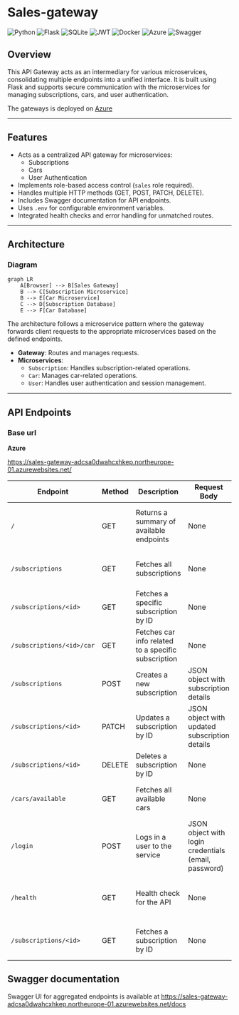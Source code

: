 # Sales-gateway

![Python](https://img.shields.io/badge/python-3670A0?style=for-the-badge&logo=python&logoColor=ffdd54)
![Flask](https://img.shields.io/badge/flask-%23000.svg?style=for-the-badge&logo=flask&logoColor=white)
![SQLite](https://img.shields.io/badge/sqlite-%2307405e.svg?style=for-the-badge&logo=sqlite&logoColor=white)
![JWT](https://img.shields.io/badge/JWT-black?style=for-the-badge&logo=JSON%20web%20tokens)
![Docker](https://img.shields.io/badge/docker-%230db7ed.svg?style=for-the-badge&logo=docker&logoColor=white)
![Azure](https://img.shields.io/badge/azure-%230072C6.svg?style=for-the-badge&logo=microsoftazure&logoColor=white)
![Swagger](https://img.shields.io/badge/-Swagger-%23Clojure?style=for-the-badge&logo=swagger&logoColor=white)


## Overview
This API Gateway acts as an intermediary for various microservices, consolidating multiple endpoints into a unified interface. It is built using Flask and supports secure communication with the microservices for managing subscriptions, cars, and user authentication. 

The gateways is deployed on [Azure](https://sales-gateway-adcsa0dwahcxhkep.northeurope-01.azurewebsites.net/)

---

## Features
- Acts as a centralized API gateway for microservices:
  - Subscriptions
  - Cars
  - User Authentication
- Implements role-based access control (`sales` role required).
- Handles multiple HTTP methods (GET, POST, PATCH, DELETE).
- Includes Swagger documentation for API endpoints.
- Uses `.env` for configurable environment variables.
- Integrated health checks and error handling for unmatched routes.

---

## Architecture
### Diagram

```mermaid
graph LR
    A[Browser] --> B[Sales Gateway]
    B --> C[Subscription Microservice]
    B --> E[Car Microservice]
    C --> D[Subscription Database]
    E --> F[Car Database]
```
    
The architecture follows a microservice pattern where the gateway forwards client requests to the appropriate microservices based on the defined endpoints.

- **Gateway**: Routes and manages requests.
- **Microservices**:
  - `Subscription`: Handles subscription-related operations.
  - `Car`: Manages car-related operations.
  - `User`: Handles user authentication and session management.

---

## API Endpoints

### Base url

**Azure**

https://sales-gateway-adcsa0dwahcxhkep.northeurope-01.azurewebsites.net/

| **Endpoint**                | **Method** | **Description**                                      | **Request Body**                                                                 | **Response**                                                                                         | **Status Codes**           | **Authentication**      |
|-----------------------------|------------|------------------------------------------------------|----------------------------------------------------------------------------------|-----------------------------------------------------------------------------------------------------|----------------------------|-------------------------|
| `/`                         | GET        | Returns a summary of available endpoints             | None                                                                             | JSON with message and list of available endpoints                                                    | 200 OK                     | None                    |
| `/subscriptions`             | GET        | Fetches all subscriptions                           | None                                                                             | JSON array with subscription data                                                                   | 200 OK                     | Sales role required     |
| `/subscriptions/<id>`        | GET        | Fetches a specific subscription by ID                | None                                                                             | JSON object with subscription data                                                                   | 200 OK, 404 Not Found      | Sales role required     |
| `/subscriptions/<id>/car`    | GET        | Fetches car info related to a specific subscription  | None                                                                             | JSON object with car info                                                                            | 200 OK, 404 Not Found      | Sales role required     |
| `/subscriptions`             | POST       | Creates a new subscription                          | JSON object with subscription details                                            | JSON object with created subscription data                                                          | 201 Created                | Sales role required     |
| `/subscriptions/<id>`        | PATCH      | Updates a subscription by ID                        | JSON object with updated subscription details                                    | JSON object with updated subscription data                                                          | 200 OK, 404 Not Found      | Sales role required     |
| `/subscriptions/<id>`        | DELETE     | Deletes a subscription by ID                        | None                                                                             | JSON object with success message                                                                    | 200 OK, 404 Not Found      | Sales role required     |
| `/cars/available`            | GET        | Fetches all available cars                          | None                                                                             | JSON array with available cars                                                                      | 200 OK                     | Sales role required     |
| `/login`                     | POST       | Logs in a user to the service                       | JSON object with login credentials (email, password)                             | JSON object with user data and authorization token (cookie)                                          | 200 OK, 401 Unauthorized   | None                    |
| `/health`                    | GET        | Health check for the API                            | None                                                                             | JSON object with health status ({"status": "healthy"})                                               | 200 OK                     | None                    |
| `/subscriptions/<id>`        | GET        | Fetches a subscription by ID                        | None                                                                             | JSON object with subscription data                                                                   | 200 OK, 404 Not Found      | Sales role required     |


## Swagger documentation

Swagger UI for aggregated endpoints is available at https://sales-gateway-adcsa0dwahcxhkep.northeurope-01.azurewebsites.net/docs

